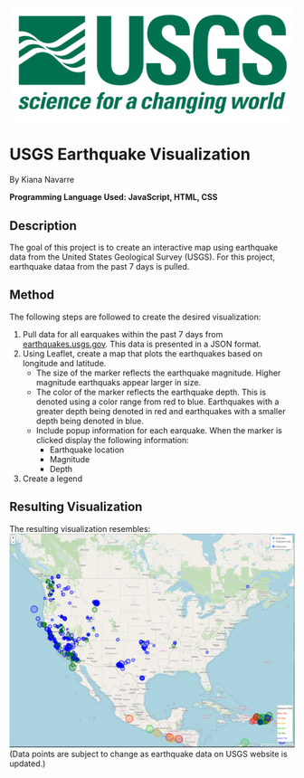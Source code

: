 ![alt text](https://raw.githubusercontent.com/knavarre/leaflet-challenge/main/Images/1-Logo.png)
# USGS Earthquake Visualization
By Kiana Navarre

**Programming Language Used: JavaScript, HTML, CSS**

## Description
The goal of this project is to create an interactive map using earthquake data from the United States Geological Survey (USGS).  For this project, earthquake dataa from the past 7 days is pulled. 

## Method
The following steps are followed to create the desired visualization: 
1. Pull data for all earquakes within the past 7 days from [earthquakes.usgs.gov](https://earthquake.usgs.gov/earthquakes/feed/v1.0/geojson.php).  This data is presented in a JSON format. 
2. Using Leaflet, create a map that plots the earthquakes based on longitude and latitude. 
   - The size of the marker reflects the earthquake magnitude. Higher magnitude earthquaks appear larger in size. 
   - The color of the marker reflects the earthquake depth. This is denoted using a color range from red to blue. Earthquakes with a greater depth being denoted in red and earthquakes with a smaller depth being denoted in blue. 
   - Include popup information for each earquake.  When the marker is clicked display the following information: 
     - Earthquake location
     - Magnitude
     - Depth
3. Create a legend

## Resulting Visualization
The resulting visualization resembles: 
![alt text](https://raw.githubusercontent.com/knavarre/leaflet-challenge/main/Images/Map_Visualization.PNG)
(Data points are subject to change as earthquake data on USGS website is updated.)